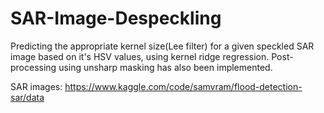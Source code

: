# SAR-Image-Despeckling
Predicting the appropriate kernel size(Lee filter) for a given speckled SAR image based on it's HSV values, using kernel ridge regression.                           Post-processing using unsharp masking has also been implemented. 

SAR images: https://www.kaggle.com/code/samvram/flood-detection-sar/data
